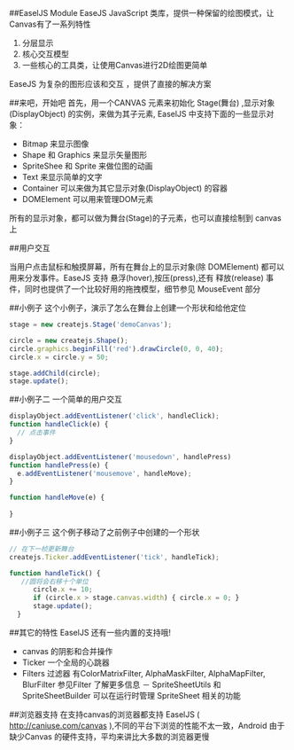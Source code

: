 ##EaselJS Module
EaseJS JavaScript 类库，提供一种保留的绘图模式，让Canvas有了一系列特性

1. 分层显示 
1. 核心交互模型
1. 一些核心的工具类，让使用Canvas进行2D绘图更简单

EaseJS 为复杂的图形应该和交互 ，提供了直接的解决方案

##来吧，开始吧
首先，用一个CANVAS 元素来初始化 Stage(舞台) ,显示对象(DisplayObject) 的实例，来做为其子元素, EaselJS 中支持下面的一些显示对象：

- Bitmap 来显示图像
- Shape 和 Graphics 来显示矢量图形
- SpriteShee 和 Sprite 来做位图的动画
- Text 来显示简单的文字
- Container 可以来做为其它显示对象(DisplayObject) 的容器 
- DOMElement 可以用来管理DOM元素

所有的显示对象，都可以做为舞台(Stage)的子元素，也可以直接绘制到 canvas上

##用户交互

当用户点击鼠标和触摸屏幕，所有在舞台上的显示对象(除 DOMElement) 都可以用来分发事件。EaseJS 支持 悬浮(hover),按压(press),还有 释放(release) 事件，同时也提供了一个比较好用的拖拽模型，细节参见 MouseEvent 部分

##小例子
这个小例子，演示了怎么在舞台上创建一个形状和给他定位 
```js
stage = new createjs.Stage('demoCanvas');

circle = new createjs.Shape();
circle.graphics.beginFill('red').drawCircle(0, 0, 40);
circle.x = circle.y = 50;

stage.addChild(circle);
stage.update();

```
##小例子二
一个简单的用户交互
```js
displayObject.addEventListener('click', handleClick);
function handleClick(e) {
  // 点击事件
}

displayObject.addEventListener('mousedown', handlePress)
function handlePress(e) {
  e.addEventListener('mousemove', handleMove);
}

function handleMove(e) {
  
}

```
##小例子三
这个例子移动了之前例子中创建的一个形状
```js
// 在下一桢更新舞台
createjs.Ticker.addEventListener('tick', handleTick);

function handleTick() {
   //圆将会右移十个单位
      circle.x += 10;
      if (circle.x > stage.canvas.width) { circle.x = 0; }
      stage.update();
  }
```

##其它的特性
EaselJS 还有一些内置的支持哦!

- canvas 的阴影和合并操作
- Ticker 一个全局的心跳器
- Filters 过滤器 有ColorMatrixFilter, AlphaMaskFilter, AlphaMapFilter, BlurFilter 参见Filter 了解更多信息
－ SpriteSheetUtils 和 SpriteSheetBuilder 可以在运行时管理 SpriteSheet 相关的功能

##浏览器支持
在支持canvas的浏览器都支持 EaselJS ( http://caniuse.com/canvas ),不同的平台下浏览的性能不太一致，Android 由于缺少Canvas 的硬件支持，平均来讲比大多数的浏览器更慢